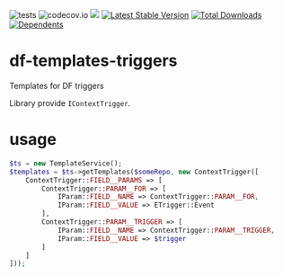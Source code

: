 ![tests](https://github.com/jeyroik/df-templates-triggers/workflows/PHP%20Composer/badge.svg?branch=master&event=push)
![codecov.io](https://codecov.io/gh/jeyroik/df-templates-triggers/coverage.svg?branch=master)
<a href="https://codeclimate.com/github/jeyroik/df-templates-triggers/maintainability"><img src="https://api.codeclimate.com/v1/badges/c44744aeb0f3644d52ac/maintainability" /></a>
[![Latest Stable Version](https://poser.pugx.org/jeyroik/df-templates-triggers/v)](//packagist.org/packages/jeyroik/df-templates-triggers)
[![Total Downloads](https://poser.pugx.org/jeyroik/df-templates-triggers/downloads)](//packagist.org/packages/jeyroik/df-templates-triggers)
[![Dependents](https://poser.pugx.org/jeyroik/df-template-triggerss/dependents)](//packagist.org/packages/jeyroik/df-templates-triggers)


# df-templates-triggers

Templates for DF triggers

Library provide `IContextTrigger`.

# usage

```php
$ts = new TemplateService();
$templates = $ts->getTemplates($someRepo, new ContextTrigger([
    ContextTrigger::FIELD__PARAMS => [
        ContextTrigger::PARAM__FOR => [
            IParam::FIELD__NAME => ContextTrigger::PARAM__FOR,
            IParam::FIELD__VALUE => ETrigger::Event
        ],
        ContextTrigger::PARAM__TRIGGER => [
            IParam::FIELD__NAME => ContextTrigger::PARAM__TRIGGER,
            IParam::FIELD__VALUE => $trigger
        ]
    ]
]));
```